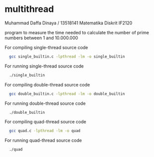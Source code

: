 # multithread

Muhammad Daffa Dinaya / 13518141
Matematika Diskrit IF2120

program to measure the time needed to calculate the number of prime numbers between 1 and 10.000.000

For compiling single-thread source code
```bash
  gcc single_builtin.c -lpthread -lm -o single_builtin
```
For running single-thread source code
```bash
  ./single_builtin
```
For compiling double-thread source code
```bash
  gcc double_builtin.c -lpthread -lm -o double_builtin
```
For running double-thread source code
```bash
  ./double_builtin
```
For compiling quad-thread source code
```bash
  gcc quad.c -lpthread -lm -o quad
```
For running quad-thread source code
```bash
  ./quad
```
